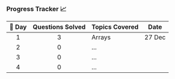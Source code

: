 ### **Progress Tracker 📈**  
<table>
  <thead>
    <tr>
      <th>🌟 Day</th>
      <th> Questions Solved</th>
      <th> Topics Covered</th>
      <th> Date</th>
    </tr>
  </thead>
  <tbody>
    <tr>
      <td align="center">1</td>
      <td align="center">3</td>
      <td>Arrays</td>
      <td>27 Dec</td>
    </tr>
    <tr>
      <td align="center">2</td>
      <td align="center">0</td>
      <td>...</td>
    </tr>
    <tr>
      <td align="center">3</td>
      <td align="center">0</td>
      <td>...</td>
    </tr>
    <tr>
      <td align="center">4</td>
      <td align="center">0</td>
      <td>...</td>
    </tr>
  </tbody>
</table>

